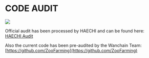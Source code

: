 # CODE AUDIT

![](/codeaudit.png)

Official audit has been processed by HAECHI and can be found here:
[HAECHI Audit](https://github.com/ZooFarming/Audit/blob/main/%5BHAECHI%20AUDIT%5D%20Zoo%20Farming%20Security%20Audit%20Report_v1.1.pdf/)

Also the current code has been pre-audited by the Wanchain Team: [https://github.com/ZooFarming](https://github.com/ZooFarming)
